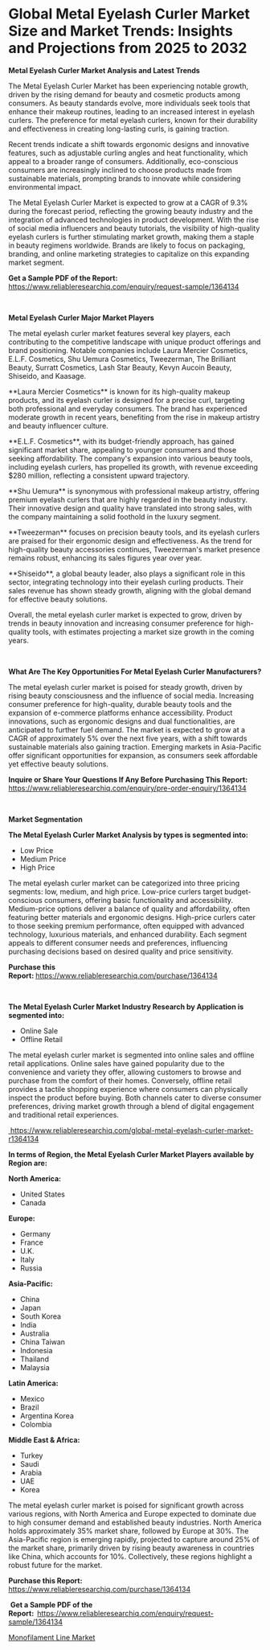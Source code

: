 <p><h1>Global Metal Eyelash Curler Market Size and Market Trends: Insights and Projections from 2025 to 2032</h1></p><p><strong>Metal Eyelash Curler Market Analysis and Latest Trends</strong></p>
<p><p>The Metal Eyelash Curler Market has been experiencing notable growth, driven by the rising demand for beauty and cosmetic products among consumers. As beauty standards evolve, more individuals seek tools that enhance their makeup routines, leading to an increased interest in eyelash curlers. The preference for metal eyelash curlers, known for their durability and effectiveness in creating long-lasting curls, is gaining traction.</p><p>Recent trends indicate a shift towards ergonomic designs and innovative features, such as adjustable curling angles and heat functionality, which appeal to a broader range of consumers. Additionally, eco-conscious consumers are increasingly inclined to choose products made from sustainable materials, prompting brands to innovate while considering environmental impact.</p><p>The Metal Eyelash Curler Market is expected to grow at a CAGR of 9.3% during the forecast period, reflecting the growing beauty industry and the integration of advanced technologies in product development. With the rise of social media influencers and beauty tutorials, the visibility of high-quality eyelash curlers is further stimulating market growth, making them a staple in beauty regimens worldwide. Brands are likely to focus on packaging, branding, and online marketing strategies to capitalize on this expanding market segment.</p></p>
<p><strong>Get a Sample PDF of the Report:&nbsp;</strong> <a href="https://www.reliableresearchiq.com/enquiry/request-sample/1364134?utm_campaign=2250&utm_medium=2&utm_source=Github&utm_content=ia&utm_term=07022025&utm_id=metal-eyelash-curler">https://www.reliableresearchiq.com/enquiry/request-sample/1364134</a></p>
<p>&nbsp;</p>
<p><strong>Metal Eyelash Curler Major Market Players</strong></p>
<p><p>The metal eyelash curler market features several key players, each contributing to the competitive landscape with unique product offerings and brand positioning. Notable companies include Laura Mercier Cosmetics, E.L.F. Cosmetics, Shu Uemura Cosmetics, Tweezerman, The Brilliant Beauty, Surratt Cosmetics, Lash Star Beauty, Kevyn Aucoin Beauty, Shiseido, and Kaasage.</p><p>**Laura Mercier Cosmetics** is known for its high-quality makeup products, and its eyelash curler is designed for a precise curl, targeting both professional and everyday consumers. The brand has experienced moderate growth in recent years, benefiting from the rise in makeup artistry and beauty influencer culture.</p><p>**E.L.F. Cosmetics**, with its budget-friendly approach, has gained significant market share, appealing to younger consumers and those seeking affordability. The company's expansion into various beauty tools, including eyelash curlers, has propelled its growth, with revenue exceeding $280 million, reflecting a consistent upward trajectory.</p><p>**Shu Uemura** is synonymous with professional makeup artistry, offering premium eyelash curlers that are highly regarded in the beauty industry. Their innovative design and quality have translated into strong sales, with the company maintaining a solid foothold in the luxury segment.</p><p>**Tweezerman** focuses on precision beauty tools, and its eyelash curlers are praised for their ergonomic design and effectiveness. As the trend for high-quality beauty accessories continues, Tweezerman's market presence remains robust, enhancing its sales figures year over year.</p><p>**Shiseido**, a global beauty leader, also plays a significant role in this sector, integrating technology into their eyelash curling products. Their sales revenue has shown steady growth, aligning with the global demand for effective beauty solutions.</p><p>Overall, the metal eyelash curler market is expected to grow, driven by trends in beauty innovation and increasing consumer preference for high-quality tools, with estimates projecting a market size growth in the coming years.</p></p>
<p>&nbsp;</p>
<p><strong>What Are The Key Opportunities For Metal Eyelash Curler Manufacturers?</strong></p>
<p><p>The metal eyelash curler market is poised for steady growth, driven by rising beauty consciousness and the influence of social media. Increasing consumer preference for high-quality, durable beauty tools and the expansion of e-commerce platforms enhance accessibility. Product innovations, such as ergonomic designs and dual functionalities, are anticipated to further fuel demand. The market is expected to grow at a CAGR of approximately 5% over the next five years, with a shift towards sustainable materials also gaining traction. Emerging markets in Asia-Pacific offer significant opportunities for expansion, as consumers seek affordable yet effective beauty solutions.</p></p>
<p><strong>Inquire or Share Your Questions If Any Before Purchasing This Report:</strong> <a href="https://www.reliableresearchiq.com/enquiry/pre-order-enquiry/1364134?utm_campaign=2250&utm_medium=2&utm_source=Github&utm_content=ia&utm_term=07022025&utm_id=metal-eyelash-curler">https://www.reliableresearchiq.com/enquiry/pre-order-enquiry/1364134</a></p>
<p>&nbsp;</p>
<p><strong>Market Segmentation</strong></p>
<p><strong>The Metal Eyelash Curler Market Analysis by types is segmented into:</strong></p>
<p><ul><li>Low Price</li><li>Medium Price</li><li>High Price</li></ul></p>
<p><p>The metal eyelash curler market can be categorized into three pricing segments: low, medium, and high price. Low-price curlers target budget-conscious consumers, offering basic functionality and accessibility. Medium-price options deliver a balance of quality and affordability, often featuring better materials and ergonomic designs. High-price curlers cater to those seeking premium performance, often equipped with advanced technology, luxurious materials, and enhanced durability. Each segment appeals to different consumer needs and preferences, influencing purchasing decisions based on desired quality and price sensitivity.</p></p>
<p><strong>Purchase this Report:&nbsp;</strong><a href="https://www.reliableresearchiq.com/purchase/1364134?utm_campaign=2250&utm_medium=2&utm_source=Github&utm_content=ia&utm_term=07022025&utm_id=metal-eyelash-curler">https://www.reliableresearchiq.com/purchase/1364134</a></p>
<p>&nbsp;</p>
<p><strong>The Metal Eyelash Curler Market Industry Research by Application is segmented into:</strong></p>
<p><ul><li>Online Sale</li><li>Offline Retail</li></ul></p>
<p><p>The metal eyelash curler market is segmented into online sales and offline retail applications. Online sales have gained popularity due to the convenience and variety they offer, allowing customers to browse and purchase from the comfort of their homes. Conversely, offline retail provides a tactile shopping experience where consumers can physically inspect the product before buying. Both channels cater to diverse consumer preferences, driving market growth through a blend of digital engagement and traditional retail experiences.</p></p>
<p><a href="https://www.reliableresearchiq.com/global-metal-eyelash-curler-market-r1364134?utm_campaign=2250&utm_medium=2&utm_source=Github&utm_content=ia&utm_term=07022025&utm_id=metal-eyelash-curler">&nbsp;https://www.reliableresearchiq.com/global-metal-eyelash-curler-market-r1364134</a></p>
<p><strong>In terms of Region, the Metal Eyelash Curler Market Players available by Region are:</strong></p>
<p>
    <p> <strong> North America: </strong>
        <ul>
            <li>United States</li>
            <li>Canada</li>
        </ul>
        </p> 
    <p> <strong> Europe: </strong>
        <ul>
            <li>Germany</li>
            <li>France</li>
            <li>U.K.</li>
            <li>Italy</li>
            <li>Russia</li>
        </ul>
        </p> 
    <p> <strong> Asia-Pacific: </strong>
        <ul>
            <li>China</li>
            <li>Japan</li>
            <li>South Korea</li>
            <li>India</li>
            <li>Australia</li>
            <li>China Taiwan</li>
            <li>Indonesia</li>
            <li>Thailand</li>
            <li>Malaysia</li>
        </ul>
        </p> 
    <p> <strong> Latin America: </strong>
        <ul>
            <li>Mexico</li>
            <li>Brazil</li>
            <li>Argentina Korea</li>
            <li>Colombia</li>
        </ul>
        </p> 
    <p> <strong> Middle East & Africa: </strong>
        <ul>
            <li>Turkey</li>
            <li>Saudi</li>
            <li>Arabia</li>
            <li>UAE</li>
            <li>Korea</li>
        </ul>
    </p>
    </p>
<p><p>The metal eyelash curler market is poised for significant growth across various regions, with North America and Europe expected to dominate due to high consumer demand and established beauty industries. North America holds approximately 35% market share, followed by Europe at 30%. The Asia-Pacific region is emerging rapidly, projected to capture around 25% of the market share, primarily driven by rising beauty awareness in countries like China, which accounts for 10%. Collectively, these regions highlight a robust future for the market.</p></p>
<p><strong>Purchase this Report: </strong><a href="https://www.reliableresearchiq.com/purchase/1364134?utm_campaign=2250&utm_medium=2&utm_source=Github&utm_content=ia&utm_term=07022025&utm_id=metal-eyelash-curler">https://www.reliableresearchiq.com/purchase/1364134</a></p>
<p>&nbsp;<strong>Get a Sample PDF of the Report:&nbsp;&nbsp;</strong><a href="https://www.reliableresearchiq.com/enquiry/request-sample/1364134?utm_campaign=2250&utm_medium=2&utm_source=Github&utm_content=ia&utm_term=07022025&utm_id=metal-eyelash-curler">https://www.reliableresearchiq.com/enquiry/request-sample/1364134</a></p>
<p><strong></strong></p>
<p><p><a href="https://github.com/tambraunrue691969/Market-Research-Report-List-1/blob/main/monofilament-line-market.md?utm_campaign=2250&utm_medium=2&utm_source=Github&utm_content=ia&utm_term=07022025&utm_id=metal-eyelash-curler">Monofilament Line Market</a></p></p>
